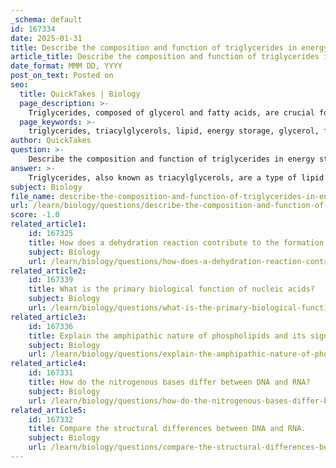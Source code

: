```yaml
---
_schema: default
id: 167334
date: 2025-01-31
title: Describe the composition and function of triglycerides in energy storage.
article_title: Describe the composition and function of triglycerides in energy storage.
date_format: MMM DD, YYYY
post_on_text: Posted on
seo:
  title: QuickTakes | Biology
  page_description: >-
    Triglycerides, composed of glycerol and fatty acids, are crucial for energy storage in the body, providing high energy density and stored primarily in adipose tissue, released during energy mobilization.
  page_keywords: >-
    triglycerides, triacylglycerols, lipid, energy storage, glycerol, fatty acids, saturated, unsaturated, dehydration synthesis, ester bonds, energy density, adipose tissue, lipolysis, ATP, energy metabolism
author: QuickTakes
question: >-
    Describe the composition and function of triglycerides in energy storage.
answer: >-
    Triglycerides, also known as triacylglycerols, are a type of lipid that play a crucial role in energy storage within the body. They are composed of two main components: glycerol and fatty acids.\n\n### Composition of Triglycerides\n\n1. **Glycerol Backbone**: \n   - Glycerol is a three-carbon alcohol that serves as the structural foundation for triglycerides. Each carbon atom in glycerol can form a bond with a fatty acid.\n\n2. **Fatty Acids**: \n   - Triglycerides consist of three fatty acid molecules attached to the glycerol backbone. Fatty acids are long hydrocarbon chains that can be either saturated (having no double bonds between carbon atoms) or unsaturated (containing one or more double bonds). The specific types of fatty acids can vary, leading to different properties and functions of triglycerides.\n\n### Formation of Triglycerides\n\nTriglycerides are formed through a dehydration synthesis reaction, where three molecules of water are released as each fatty acid is esterified to the glycerol backbone. This process creates ester bonds between the glycerol and the fatty acids.\n\n### Function of Triglycerides in Energy Storage\n\n1. **High Energy Density**: \n   - Triglycerides provide more than double the energy per gram compared to carbohydrates, yielding approximately 9 calories per gram, while carbohydrates yield about 4 calories per gram. This high energy density makes triglycerides an efficient form of energy storage.\n\n2. **Storage in Adipose Tissue**: \n   - Triglycerides are primarily stored in adipose tissue, which serves as the body's main energy reservoir. This tissue not only stores energy but also provides insulation to help maintain body temperature and cushioning to protect vital organs.\n\n3. **Mobilization for Energy**: \n   - When the body requires energy, triglycerides can be broken down through a process called lipolysis. This releases fatty acids into the bloodstream, which can then be utilized in cellular respiration to generate ATP, the energy currency of the cell.\n\n### Summary\n\nIn summary, triglycerides are essential for energy metabolism, serving as a major form of energy storage in the body. Their composition of glycerol and fatty acids, along with their high energy density and storage capabilities in adipose tissue, make them vital for maintaining the body's energy balance and supporting various physiological functions.
subject: Biology
file_name: describe-the-composition-and-function-of-triglycerides-in-energy-storage.md
url: /learn/biology/questions/describe-the-composition-and-function-of-triglycerides-in-energy-storage
score: -1.0
related_article1:
    id: 167325
    title: How does a dehydration reaction contribute to the formation of nucleic acids?
    subject: Biology
    url: /learn/biology/questions/how-does-a-dehydration-reaction-contribute-to-the-formation-of-nucleic-acids
related_article2:
    id: 167339
    title: What is the primary biological function of nucleic acids?
    subject: Biology
    url: /learn/biology/questions/what-is-the-primary-biological-function-of-nucleic-acids
related_article3:
    id: 167336
    title: Explain the amphipathic nature of phospholipids and its significance.
    subject: Biology
    url: /learn/biology/questions/explain-the-amphipathic-nature-of-phospholipids-and-its-significance
related_article4:
    id: 167331
    title: How do the nitrogenous bases differ between DNA and RNA?
    subject: Biology
    url: /learn/biology/questions/how-do-the-nitrogenous-bases-differ-between-dna-and-rna
related_article5:
    id: 167332
    title: Compare the structural differences between DNA and RNA.
    subject: Biology
    url: /learn/biology/questions/compare-the-structural-differences-between-dna-and-rna
---
```


&nbsp;